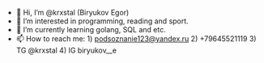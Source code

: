 - 👋 Hi, I’m @krxstal (Biryukov Egor)
- 👀 I’m interested in programming, reading and sport.
- 🌱 I’m currently learning golang, SQL and etc.
- 📫 How to reach me: 
                      1) podsoznanie123@yandex.ru
                      2) +79645521119
                      3) TG @krxstal
                      4) IG biryukov__e
